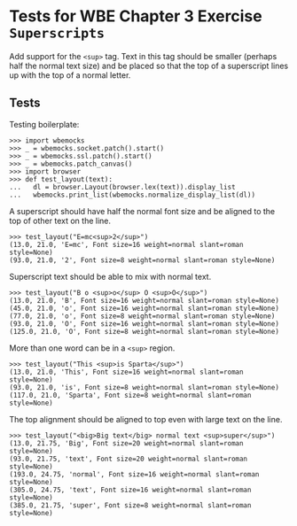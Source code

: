 Tests for WBE Chapter 3 Exercise `Superscripts`
==============================================

Add support for the `<sup>` tag. Text in this tag should be smaller
(perhaps half the normal text size) and be placed so that the top of a
superscript lines up with the top of a normal letter.

Tests
-----

Testing boilerplate:

    >>> import wbemocks
    >>> _ = wbemocks.socket.patch().start()
    >>> _ = wbemocks.ssl.patch().start()
    >>> _ = wbemocks.patch_canvas()
    >>> import browser
    >>> def test_layout(text):
    ...   dl = browser.Layout(browser.lex(text)).display_list
    ...   wbemocks.print_list(wbemocks.normalize_display_list(dl))

A superscript should have half the normal font size and be aligned to
the top of other text on the line.

    >>> test_layout("E=mc<sup>2</sup>")
    (13.0, 21.0, 'E=mc', Font size=16 weight=normal slant=roman style=None)
    (93.0, 21.0, '2', Font size=8 weight=normal slant=roman style=None)

Superscript text should be able to mix with normal text.

    >>> test_layout("B o <sup>o</sup> O <sup>O</sup>")
    (13.0, 21.0, 'B', Font size=16 weight=normal slant=roman style=None)
    (45.0, 21.0, 'o', Font size=16 weight=normal slant=roman style=None)
    (77.0, 21.0, 'o', Font size=8 weight=normal slant=roman style=None)
    (93.0, 21.0, 'O', Font size=16 weight=normal slant=roman style=None)
    (125.0, 21.0, 'O', Font size=8 weight=normal slant=roman style=None)

More than one word can be in a `<sup>` region.

    >>> test_layout("This <sup>is Sparta</sup>")
    (13.0, 21.0, 'This', Font size=16 weight=normal slant=roman style=None)
    (93.0, 21.0, 'is', Font size=8 weight=normal slant=roman style=None)
    (117.0, 21.0, 'Sparta', Font size=8 weight=normal slant=roman style=None)

The top alignment should be aligned to top even with large text on the line.

    >>> test_layout("<big>Big text</big> normal text <sup>super</sup>")
    (13.0, 21.75, 'Big', Font size=20 weight=normal slant=roman style=None)
    (93.0, 21.75, 'text', Font size=20 weight=normal slant=roman style=None)
    (193.0, 24.75, 'normal', Font size=16 weight=normal slant=roman style=None)
    (305.0, 24.75, 'text', Font size=16 weight=normal slant=roman style=None)
    (385.0, 21.75, 'super', Font size=8 weight=normal slant=roman style=None)
